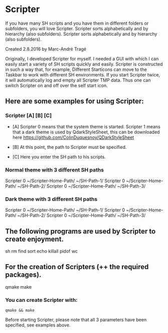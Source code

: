 # Scripter

If you have many SH scripts and you have them in different folders or subfolders, you will love Scripter. Scripter sorts alphabetically and by hierarchy (also subfolders). Scripter sorts alphabetically and by hierarchy (also subfolders). 

Created 2.8.2016 by Marc-André Tragé

Originally, I developed Scripter for myself. I needed a GUI with which I can easily start a variety of SH scripts quickly and easily. Scripter is constructed in such a way that, for example, Different Starticons can move to the Taskbar to work with different SH environments. If you start Scripter twice, it will automatically log and empty all Scripter TMP data. Thus one can switch Scripter on and off over the self start icon.

## Here are some examples for using Scripter:

### Scripter [A] [B] [C]

+ [A]
Scripter 0 means that the system theme is started.
Scripter 1 means that a dark theme is used by QdarkStyleSheet, this can be downloaded here https://github.com/ColinDuquesnoy/QDarkStyleSheet

+ [B]
At this point, the path to Scripter must be specified.

+ [C]
Here you enter the SH path to his scripts.

### Normal theme with 3 different SH paths
Scripter 0 ~/Scripter-Home-Path/ ~/SH-Path-1/
Scripter 0 ~/Scripter-Home-Path/ ~/SH-Path-2/
Scripter 0 ~/Scripter-Home-Path/ ~/SH-Path-3/

### Dark theme with 3 different SH paths
Scripter 0 ~/Scripter-Home-Path/ ~/SH-Path-1/
Scripter 0 ~/Scripter-Home-Path/ ~/SH-Path-2/
Scripter 0 ~/Scripter-Home-Path/ ~/SH-Path-3/

## The following programs are used by Scripter to create enjoyment.
sh
rm
find
sort
echo
killall
pidof
wc

## For the creation of Scripters (++ the required packages).
qmake
make

### You can create Scripter with:

    qmake && make

Before starting Scripter, please note that all 3 parameters have been specified, see examples above.

